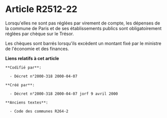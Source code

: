 # Article R2512-22

Lorsqu'elles ne sont pas réglées par virement de compte, les dépenses de la commune de Paris et de ses établissements publics
sont obligatoirement réglées par chèque sur le Trésor.

Les chèques sont barrés lorsqu'ils excèdent un montant fixé par le ministre de l'économie et des finances.

**Liens relatifs à cet article**

	**Codifié par**:

	  - Décret n°2000-318 2000-04-07

	**Créé par**:

	  - Décret n°2000-318 2000-04-07 jorf 9 avril 2000

	**Anciens textes**:

	  - Code des communes R264-2
